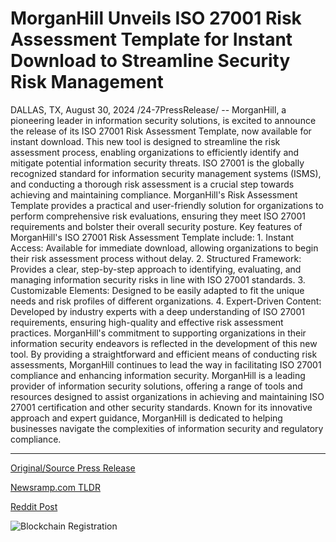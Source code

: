 # MorganHill Unveils ISO 27001 Risk Assessment Template for Instant Download to Streamline Security Risk Management

DALLAS, TX, August 30, 2024 /24-7PressRelease/ -- MorganHill, a pioneering leader in information security solutions, is excited to announce the release of its ISO 27001 Risk Assessment Template, now available for instant download. This new tool is designed to streamline the risk assessment process, enabling organizations to efficiently identify and mitigate potential information security threats.  ISO 27001 is the globally recognized standard for information security management systems (ISMS), and conducting a thorough risk assessment is a crucial step towards achieving and maintaining compliance. MorganHill's Risk Assessment Template provides a practical and user-friendly solution for organizations to perform comprehensive risk evaluations, ensuring they meet ISO 27001 requirements and bolster their overall security posture.  Key features of MorganHill's ISO 27001 Risk Assessment Template include:  1. Instant Access: Available for immediate download, allowing organizations to begin their risk assessment process without delay. 2. Structured Framework: Provides a clear, step-by-step approach to identifying, evaluating, and managing information security risks in line with ISO 27001 standards. 3. Customizable Elements: Designed to be easily adapted to fit the unique needs and risk profiles of different organizations. 4. Expert-Driven Content: Developed by industry experts with a deep understanding of ISO 27001 requirements, ensuring high-quality and effective risk assessment practices.  MorganHill's commitment to supporting organizations in their information security endeavors is reflected in the development of this new tool. By providing a straightforward and efficient means of conducting risk assessments, MorganHill continues to lead the way in facilitating ISO 27001 compliance and enhancing information security.  MorganHill is a leading provider of information security solutions, offering a range of tools and resources designed to assist organizations in achieving and maintaining ISO 27001 certification and other security standards. Known for its innovative approach and expert guidance, MorganHill is dedicated to helping businesses navigate the complexities of information security and regulatory compliance. 

---

[Original/Source Press Release](https://www.24-7pressrelease.com/press-release/513908/morganhill-unveils-iso-27001-risk-assessment-template-for-instant-download-to-streamline-security-risk-management)
                    

[Newsramp.com TLDR](None) 



[Reddit Post](https://www.reddit.com/r/technology_press/comments/1f4sman/morganhill_launches_iso_27001_risk_assessment/) 



![Blockchain Registration](https://cdn.newsramp.app/24-7PressRelease/qrcode/248/30/rendKjGc.webp)